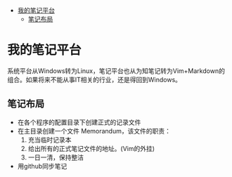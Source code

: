 
<!-- vim-markdown-toc GFM -->

* [我的笔记平台](#我的笔记平台)
    * [笔记布局](#笔记布局)

<!-- vim-markdown-toc -->
# 我的笔记平台
系统平台从Windows转为Linux，笔记平台也从为知笔记转为Vim+Markdown的组合。如果将来不能从事IT相关的行业，还是得回到Windows。
## 笔记布局
- 在各个程序的配置目录下创建正式的记录文件
- 在主目录创建一个文件 Memorandum，该文件的职责：
  1. 充当临时记录本
  2. 给出所有的正式笔记文件的地址。(Vim的外挂)
  3. 一日一清，保持整洁
- 用github同步笔记
